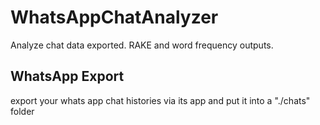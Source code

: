 # WhatsAppChatAnalyzer
Analyze chat data exported. RAKE and word frequency outputs.
## WhatsApp Export
export your whats app chat histories via its app and put it into a "./chats" folder
